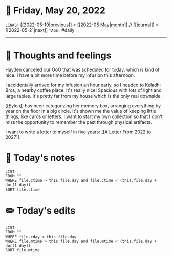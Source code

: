 # 📅 Friday, May 20, 2022
`LINKS:` [[2022-05-19|previous]] < [[2022-05 May|month]] // [[journal]] > [[2022-05-21|next]] 
`TAGS:` #daily

---
# 💭 Thoughts and feelings
Hayden canceled our OoO that was scheduled for today, which is kind of nice. I have a bit more time before my infusion this afternoon. 

I accidentally arrived for my infusion an hour early, so I headed to Keladhi Bros, a nearby coffee place. It's really nice! Spacious with lots of light and large tables. It's pretty far from my house which is the only real downside. 

[[Eylen]] has been categorizing her memory box, arranging everything by year on the floor in a big circle. It's shown me the value of keeping little things, like cards or letters. I want to start my own collection so that I don't miss the opportunity to remember the past through physical artifacts. 

I want to write a letter to myself in five years: [[A Letter From 2022 to 2027]]. 

# 📝 Today's notes
```dataview
LIST 
FROM ""
WHERE file.ctime > this.file.day and file.ctime < (this.file.day + dur(1 day))
SORT file.ctime
```
# ✏️ Today's edits
```dataview
LIST
FROM ""
WHERE file.cday < this.file.day
WHERE file.mtime > this.file.day and file.mtime < (this.file.day + dur(1 day))
SORT file.mtime
```